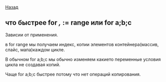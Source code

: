 [Назад](/L1/L1_.md)

## что быстрее for _,_ := range или for a;b;c

Зависии от применения.

в for range мы получаем индекс, копии элементов контейнера(массив, слайс, мапа)каждом цикле.

В обычном for a;b;c мы обычно изменяем какието переменные условия цикла не создавая копий.

Чаще for a;b;c быстрее потому что нет операций копирования.
